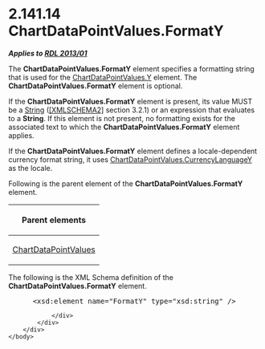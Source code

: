<html dir="LTR" xmlns:mshelp="http://msdn.microsoft.com/mshelp" xmlns:ddue="http://ddue.schemas.microsoft.com/authoring/2003/5" xmlns:xlink="http://www.w3.org/1999/xlink" xmlns:tool="http://www.microsoft.com/tooltip">
    <head>
        <meta http-equiv="Content-Type" content="text/html; CHARSET=utf-8"></meta>
        <meta name="save" content="history"></meta>
        <title>2.141.14 ChartDataPointValues.FormatY</title>
        <xml>
            <mshelp:toctitle title="2.141.14 ChartDataPointValues.FormatY"></mshelp:toctitle>
            <mshelp:rltitle title="[MS-RDL]: ChartDataPointValues.FormatY"></mshelp:rltitle>
            <mshelp:keyword index="A" term="7cc5d32d-be32-4c7d-963c-c250c1bb4a4e"></mshelp:keyword>
            <mshelp:attr name="DCSext.ContentType" value="open specification"></mshelp:attr>
            <mshelp:attr name="AssetID" value="7cc5d32d-be32-4c7d-963c-c250c1bb4a4e"></mshelp:attr>
            <mshelp:attr name="TopicType" value="kbRef"></mshelp:attr>
            <mshelp:attr name="DCSext.Title" value="[MS-RDL]: ChartDataPointValues.FormatY" />
        </xml>
    </head>
    <body>
        <div id="header">
            <h1 class="heading">2.141.14 ChartDataPointValues.FormatY</h1>
        </div>
        <div id="mainSection">
            <div id="mainBody">
                <div id="allHistory" class="saveHistory"></div>
                <div id="sectionSection0" class="section" name="collapseableSection">
                    

<p><b><i>Applies to </i></b><a href="c5c219b8-4b13-4c49-9c86-6a07aab39823.htm"><b><i>RDL 2013/01</i></b></a></p>

<p>The <b>ChartDataPointValues.FormatY</b> element specifies a
formatting string that is used for the <a href="12848598-a2d4-45c4-b5ec-3d09b0550e2e.htm">ChartDataPointValues.Y</a>
element. The <b>ChartDataPointValues.FormatY</b> element is optional.</p>

<p>If the <b>ChartDataPointValues.FormatY</b> element is
present, its value MUST be a <a href="1ed81ef3-a683-45e3-aaad-bd2bbe71bc3d.htm">String</a>
(<a href="https://go.microsoft.com/fwlink/?LinkId=90610">[XMLSCHEMA2]</a>
section 3.2.1) or an expression that evaluates to a <b>String</b>. If this
element is not present, no formatting exists for the associated text to which
the <b>ChartDataPointValues.FormatY</b> element applies.</p>

<p>If the <b>ChartDataPointValues.FormatY</b> element defines a
locale-dependent currency format string, it uses <a href="a1f66ef4-ea6f-4e51-8e6a-cc336fc34294.htm">ChartDataPointValues.CurrencyLanguageY</a>
as the locale.</p>

<p>Following is the parent element of the <b>ChartDataPointValues.FormatY</b>
element.</p>

<table>
 <thead>
  <tr>
   <th>
   <p>Parent elements</p>
   </th>
  </tr>
 </thead>
 <tr>
  <td>
  <p><a href="363590aa-46c3-499a-927f-a6495a0b1ab6.htm">ChartDataPointValues</a></p>
  </td>
 </tr>
</table>

<p>The following is the XML Schema definition of the <b>ChartDataPointValues.FormatY</b>
element.</p>

<dl>
<dd>
<div><pre> &lt;xsd:element name=&quot;FormatY&quot; type=&quot;xsd:string&quot; /&gt;
</pre></div>
</dd></dl>


                </div>
            </div>
        </div>
    </body>
</html>